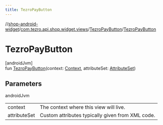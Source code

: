 ```yaml
---
title: TezroPayButton
---
```

//[shop-android-widget](../../../index.html)/[com.tezro.api.shop.widget.views](../index.html)/[TezroPayButton](index.html)/[TezroPayButton](-tezro-pay-button.html)



# TezroPayButton



[androidJvm]\
fun [TezroPayButton](-tezro-pay-button.html)(context: [Context](https://developer.android.com/reference/kotlin/android/content/Context.html), attributeSet: [AttributeSet](https://developer.android.com/reference/kotlin/android/util/AttributeSet.html))



## Parameters


androidJvm

| | |
|---|---|
| context | The context where this view will live. |
| attributeSet | Custom attributes typically given from XML code. |





